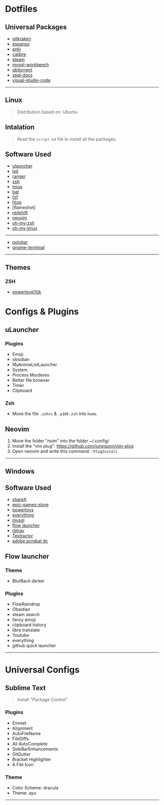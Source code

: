 # Dotfiles

## Universal Packages

- [gitkraken](https://snapcraft.io/install/gitkraken/)
- [espanso](https://espanso.org/)
- [anki](https://apps.ankiweb.net/)
- [calibre](https://calibre-ebook.com/download)
- [steam](https://store.steampowered.com/about/)
- [mysql-workbench]()
- [qbitorrent](https://www.qbittorrent.org/)
- [zeal-docs](https://zealdocs.org/)
- [visual-studio-code]()

---

## Linux

> Distribution based on: Ubuntu

## Intalation 

> Read the `script.md` file to install all the packages.

## Software Used

- [ulauncher](https://ulauncher.io/)
- [lsd](https://github.com/Peltoche/lsd)
- [ranger](https://github.com/ranger/ranger)
- [zsh](https://github.com/zsh-users/zsh)
- [tmux](https://github.com/tmux/tmux)
- [bat](https://github.com/sharkdp/bat)
- [fzf](https://github.com/junegunn/fzf)
- [htop](https://htop.dev/)
- [flameshot]
- [redshift](https://github.com/jonls/redshift)
- [neovim](https://github.com/neovim/neovim)
- [oh-my-zsh](https://github.com/ohmyzsh/ohmyzsh)
- [oh-my-tmux](https://github.com/gpakosz/.tmux)

---

- [polybar](https://github.com/polybar/polybar)
- [gnome-terminal](https://github.com/GNOME/gnome-terminal)

---

## Themes

### ZSH
- [powerlevel10k](https://github.com/romkatv/powerlevel10k)

# Configs & Plugins
## uLauncher

### Plugins
- Emoji
- obsidian
- MyAnimeListLauncher
- System
- Process Murderes
- Better file browser
- Timer
- Clipboard

### Zsh
- Move the file `.zshrc` & `.p10k.zsh` into `home`.

## Neovim

1. Move the folder "nvim" into the folder ~/.config/
2. Install the "vim plug": https://github.com/junegunn/vim-plug
3. Open neovim and write this command: `:PlugInstall`

---

## Windows

## Software Used

- [shareX](https://getsharex.com/)
- [epic-games-store](https://store.epicgames.com/es-MX/)
- [powertoys](https://docs.microsoft.com/en-us/windows/powertoys/)
- [everything](https://www.voidtools.com/)
- [mysql]()
- [flow launcher](https://www.flowlauncher.com/)
- [rbtray](http://rbtray.sourceforge.net/)
- [Textractor](https://github.com/Artikash/Textractor)
- [adobe acrobat dc]()

## Flow launcher

### Theme
- BlurBack darker

### Plugins
- FlowRaindrop
- Obsidian
- steam search
- fancy emoji
- clipboard history
- libre translate
- Youtube
- everything
- github quick launcher

---

# Universal Configs

## Sublime Text
> Install "Package Control"

### Plugins
- Emmet
- Alignment
- AutoFileName
- FileDiffs
- All AutoComplete
- SideBarEnhancements
- GitGutter
- Bracket Highlighter
- A File Icon

### Theme
- Color Scheme: dracula
- Theme: ayu

---